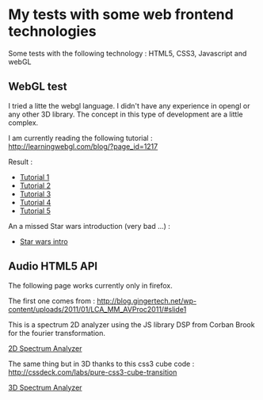 My tests with some web frontend technologies
============================================

Some tests with the following technology : HTML5, CSS3, Javascript and webGL

WebGL test
----------

I tried a litte the webgl language. I didn't have any experience in opengl or any other 3D library. The concept in this type of development
are a little complex.

I am currently reading the following tutorial :
http://learningwebgl.com/blog/?page_id=1217

Result :
* [Tutorial 1](http://jbouzekri.pagesperso-orange.fr/webgl/webGL1.html)
* [Tutorial 2](http://jbouzekri.pagesperso-orange.fr/webgl/webGL2.html)
* [Tutorial 3](http://jbouzekri.pagesperso-orange.fr/webgl/webGL3.html)
* [Tutorial 4](http://jbouzekri.pagesperso-orange.fr/webgl/webGL4.html)
* [Tutorial 5](http://jbouzekri.pagesperso-orange.fr/webgl/webGL5.html)

An a missed Star wars introduction (very bad ...) :
* [Star wars intro](http://jbouzekri.pagesperso-orange.fr/webgl/starwars-webgl.html)

Audio HTML5 API
---------------

The following page works currently only in firefox.

The first one comes from : http://blog.gingertech.net/wp-content/uploads/2011/01/LCA_MM_AVProc2011/#slide1

This is a spectrum 2D analyzer using the JS library DSP from Corban Brook for the fourier transformation.


[2D Spectrum Analyzer](http://jbouzekri.pagesperso-orange.fr/js-spectrum-analyzer/spectrum2D.html)


The same thing but in 3D thanks to this css3 cube code : http://cssdeck.com/labs/pure-css3-cube-transition


[3D Spectrum Analyzer](http://jbouzekri.pagesperso-orange.fr/js-spectrum-analyzer/spectrum3D.html)
